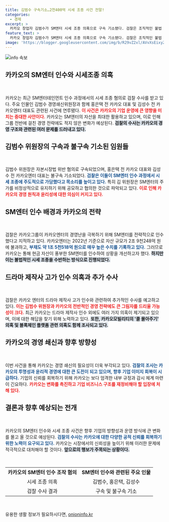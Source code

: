 ```yaml
---
title: 김범수 구속기소…2천400억 시세 조종 사건 전말!
categories:
  - 경제
excerpt: >
  카카오 창업자 김범수가 SM엔터 시세 조종 의혹으로 구속 기소됐다. 검찰은 조직적인 불법 매집이 있었다고 주장하며 카카오엔터의 경영난 해결을 위한 인수 과정에서 불법 행위가 발생했다고 밝혔다. 이 사건은 카카오 그룹의 전반에 걸친 수사로 확산될 조짐을 보인다.
feature_text: >
  카카오 창업자 김범수가 SM엔터 시세 조종 의혹으로 구속 기소됐다. 검찰은 조직적인 불법 매집이 있었다고 주장하며 카카오엔터의 경영난 해결을 위한 인수 과정에서 불법 행위가 발생했다고 밝혔다. 이 사건은 카카오 그룹의 전반에 걸친 수사로 확산될 조짐을 보인다.
image: 'https://blogger.googleusercontent.com/img/b/R29vZ2xl/AVvXsEixyZcFfHzMRdzZMjFBmAUKJYCLCGyLL1o632UiGVXcaFdKo_bkvkuCioo0uUKlGfBVcT3P84aROyZIXSBEx3Aw5nCQ3pTgDom1WDC4m8eifvWiAmWEEVb4x6G_l8C0QH225ldMjyaFvpxGEBGNO37VmDTDMHGhJPq73UglMfDca1-0aw/s1600/blogspot.png'
---
```


<p><img src="https://blogger.googleusercontent.com/img/b/R29vZ2xl/AVvXsEixyZcFfHzMRdzZMjFBmAUKJYCLCGyLL1o632UiGVXcaFdKo_bkvkuCioo0uUKlGfBVcT3P84aROyZIXSBEx3Aw5nCQ3pTgDom1WDC4m8eifvWiAmWEEVb4x6G_l8C0QH225ldMjyaFvpxGEBGNO37VmDTDMHGhJPq73UglMfDca1-0aw/s1600/blogspot.png" alt="info 속보" /></p>

<h2 data-ke-size="size26">카카오의 SM엔터 인수와 시세조종 의혹</h2>

<p data-ke-size="size16">&nbsp;</p>

<p>카카오는 최근 SM엔터테인먼트 인수 과정에서의 시세 조종 혐의로 검찰 수사를 받고 있다. 주요 인물인 김범수 경영쇄신위원장과 함께 홍은택 전 카카오 대표 및 김성수 전 카카오엔터 대표도 관련된 사건에 연루됐다. <b><span style="color: #ee2323;">이 사건은 카카오의 기업 운영에 큰 영향을 미치는 중대한 사안이다.</span></b> 카카오는 SM엔터의 자산을 최대한 활용하고 있으며, 이로 인해 그룹 전반에 걸친 경영 전략에도 적지 않은 변화가 예상된다. <b><span style="background-color: #21538527;">검찰의 수사는 카카오의 경영 구조와 관련된 여러 문제를 드러내고 있다.</span></b> </p>

<h2 data-ke-size="size26">김범수 위원장의 구속과 불구속 기소된 임원들</h2>

<p data-ke-size="size16">&nbsp;</p>

<p>김범수 위원장은 자본시장법 위반 혐의로 구속되었으며, 홍은택 전 카카오 대표와 김성수 전 카카오엔터 대표는 불구속 기소되었다. <b><span style="color: #1a5490;">검찰은 이들이 SM엔터 인수 과정에서 시세 조종에 주도적으로 가담했다고 목소리를 높이고 있다.</span></b> 특히 김 위원장은 SM엔터의 주가를 비정상적으로 유지하기 위해 공모하고 협의한 것으로 파악되고 있다. <b><span style="color: #ee2323;">이로 인해 카카오의 경영 원칙과 윤리성에 대한 의심이 커지고 있다.</span></b> </p>

<h2 data-ke-size="size26">SM엔터 인수 배경과 카카오의 전략</h2>

<p data-ke-size="size16">&nbsp;</p>

<p>검찰은 카카오그룹이 카카오엔터의 경영난을 극복하기 위해 SM엔터를 전략적으로 인수했다고 지적하고 있다. 카카오엔터는 2022년 기준으로 자산 규모가 2조 9천248억 원에 불과하고, <b><span style="color: #1a5490;">부채도 약 1조 5천518억 원으로 매우 높은 수치를 기록하고 있다.</span></b> 그러므로 카카오는 통해 현금 자산이 풍부한 SM엔터를 인수하여 상황을 개선하고자 했다. <b><span style="background-color: #21538527;">하지만 이는 불법적인 시세 조종을 수반하는 방식으로 진행되었다.</span></b> </p>

<h2 data-ke-size="size26">드라마 제작사 고가 인수 의혹과 추가 수사</h2>

<p data-ke-size="size16">&nbsp;</p>

<p>검찰은 카카오 엔터의 드라마 제작사 고가 인수와 관련하여 추가적인 수사를 예고하고 있다. <b><span style="color: #ee2323;">이는 김범수 위원장과 카카오의 전반적인 경영 전략에도 큰 그림자를 드리울 가능성이 크다.</span></b> 최근 카카오는 드라마 제작사 인수 외에도 여러 가지 의혹이 제기되고 있으며, 이에 대한 해답을 찾기 위해 노력하고 있다. <b><span style="background-color: #21538527;">또한, 카카오모빌리티의 '콜 몰아주기' 의혹 및 블록체인 플랫폼 관련 의혹도 함께 조사되고 있다.</span></b> </p>

<h2 data-ke-size="size26">카카오의 경영 쇄신과 향후 방향성</h2>

<p data-ke-size="size16">&nbsp;</p>

<p>이번 사건을 통해 카카오는 경영 쇄신의 필요성이 더욱 부각되고 있다. <b><span style="color: #1a5490;">검찰의 조사는 카카오의 투명성과 윤리적 경영에 대한 큰 도전이 되고 있으며, 향후 기업 이미지 회복이 시급하다.</span></b> 기업의 신뢰를 회복하기 위해 카카오는 보다 엄격한 내부 규정과 감시 체계 마련이 긴요하다. <b><span style="color: #ee2323;">카카오는 변화를 촉진하고 기업 비즈니스 구조를 재정비해야 할 입장에 처해 있다.</span></b> </p>

<h2 data-ke-size="size26">결론과 향후 예상되는 전개</h2>

<p data-ke-size="size16">&nbsp;</p>

<p>카카오의 SM엔터 인수와 시세 조종 사건은 향후 기업의 방향성과 운영 방식에 큰 변화를 몰고 올 것으로 예상된다. <b><span style="color: #1a5490;">검찰의 수사는 카카오에 대한 다양한 공적 신뢰를 회복하기 위한 노력이 요구되고 있다.</span></b> 카카오는 시장에서의 신뢰성을 높이기 위해 이러한 문제에 적극적으로 대처해야 할 것이다. <b><span style="background-color: #21538527;">앞으로의 행보가 주목되는 상황이다.</span></b> </p>

<p data-ke-size="size16">&nbsp;</p>

<table style="width: 100%;">
<tbody>
<tr>
<td style="text-align: center; height: 17px;"><b>카카오의 SM엔터 인수 조작 혐의</b></td>
<td style="text-align: center; height: 17px;"><b>SM엔터 인수와 관련된 주요 인물</b></td>
</tr>
<tr>
<td style="text-align: center; height: 17px;">시세 조종 의혹</td>
<td style="text-align: center; height: 17px;">김범수, 홍은택, 김성수</td>
</tr>
<tr>
<td style="text-align: center; height: 17px;">검찰 수사 결과</td>
<td style="text-align: center; height: 17px;">구속 및 불구속 기소</td>
</tr>
</tbody>
</table>

<p data-ke-size="size16">&nbsp;</p>
유용한 생활 정보가 필요하시다면, <a href="https://onioninfo.kr" rel="dofollow">onioninfo.kr</a>


